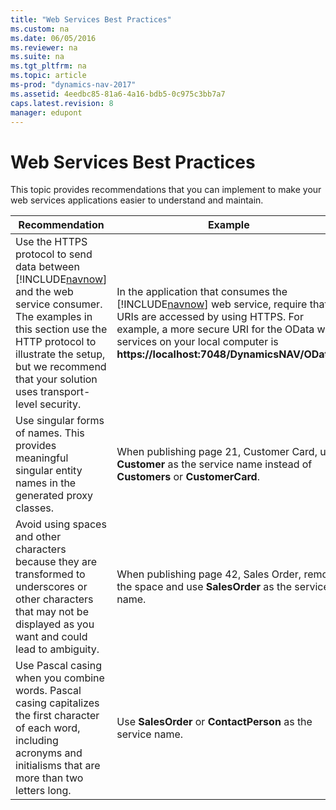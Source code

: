 ```yaml
---
title: "Web Services Best Practices"
ms.custom: na
ms.date: 06/05/2016
ms.reviewer: na
ms.suite: na
ms.tgt_pltfrm: na
ms.topic: article
ms-prod: "dynamics-nav-2017"
ms.assetid: 4eedbc85-81a6-4a16-bdb5-0c975c3bb7a7
caps.latest.revision: 8
manager: edupont
---
```

# Web Services Best Practices
This topic provides recommendations that you can implement to make your web services applications easier to understand and maintain.  
  
|Recommendation|Example|  
|--------------------|-------------|  
|Use the HTTPS protocol to send data between [!INCLUDE[navnow](includes/navnow_md.md)] and the web service consumer. The examples in this section use the HTTP protocol to illustrate the setup, but we recommend that your solution uses transport-level security.|In the application that consumes the [!INCLUDE[navnow](includes/navnow_md.md)] web service, require that URIs are accessed by using HTTPS. For example, a more secure URI for the OData web services on your local computer is **https://localhost:7048/DynamicsNAV/OData/**.|  
|Use singular forms of names. This provides meaningful singular entity names in the generated proxy classes.|When publishing page 21, Customer Card, use **Customer** as the service name instead of **Customers** or **CustomerCard**.|  
|Avoid using spaces and other characters because they are transformed to underscores or other characters that may not be displayed as you want and could lead to ambiguity.|When publishing page 42, Sales Order, remove the space and use **SalesOrder** as the service name.|  
|Use Pascal casing when you combine words. Pascal casing capitalizes the first character of each word, including acronyms and initialisms that are more than two letters long.|Use **SalesOrder** or **ContactPerson** as the service name.|